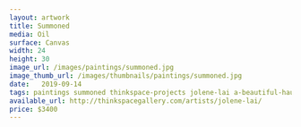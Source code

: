 ```yaml
---
layout: artwork
title: Summoned
media: Oil
surface: Canvas
width: 24
height: 30
image_url: /images/paintings/summoned.jpg
image_thumb_url: /images/thumbnails/paintings/summoned.jpg
date:   2019-09-14
tags: paintings summoned thinkspace-projects jolene-lai a-beautiful-haunting
available_url: http://thinkspacegallery.com/artists/jolene-lai/
price: $3400
---
```

